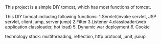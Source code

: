 This project is a simple DIY tomcat, which has most functions of tomcat.

This DIY tomcat including following functions: 1.Servlet(invoke servlet, JSP servlet, client jump, server jump) 2.Filter 3.Listener 4.classloader(web application classloader, hot load) 5. Dynamic war deployment 6. Cookie

technology stack: multithreading, reflection, http protocol, junit, jsoup
